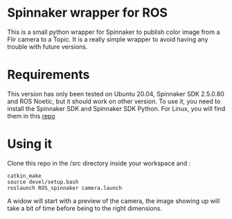 # Spinnaker wrapper for ROS
This is a small python wrapper for Spinnaker to publish color image from a Flir camera to a Topic.
It is a really simple wrapper to avoid having any trouble with future versions.

# Requirements
This version has only been tested on Ubuntu 20.04, Spinnaker SDK 2.5.0.80 and ROS Noetic, but it should work on other version.
To use it, you need to install the Spinnaker SDK and Spinnaker SDK Python.
For Linux, you will find them in this [repo](https://flir.app.boxcn.net/v/SpinnakerSDK/folder/133154514756)

# Using it
Clone this repo in the /src directory inside your workspace and :
```
catkin_make
source devel/setup.bash
roslaunch ROS_spinnaker camera.launch
```
A widow will start with a preview of the camera, the image showing up will take a bit of time before being to the right dimensions.